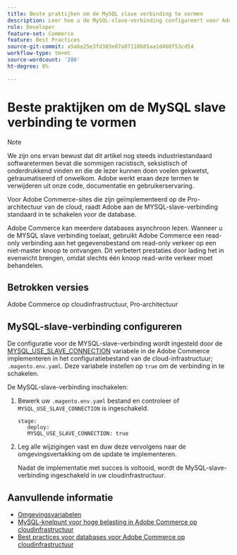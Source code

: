```yaml
---
title: Beste praktijken om de MySQL slave verbinding te vormen
description: Leer hoe u de MySQL-slave-verbinding configureert voor Adobe Commerce-sites die worden geïmplementeerd in de cloud-infrastructuur.
role: Developer
feature-set: Commerce
feature: Best Practices
source-git-commit: a5a6e25e3fd303e07a07110b85aa1d460f53cd54
workflow-type: tm+mt
source-wordcount: '286'
ht-degree: 0%

---
```



# Beste praktijken om de MySQL slave verbinding te vormen

>[!NOTE]
>
>We zijn ons ervan bewust dat dit artikel nog steeds industriestandaard softwaretermen bevat die sommigen racistisch, seksistisch of onderdrukkend vinden en die de lezer kunnen doen voelen gekwetst, getraumatiseerd of onwelkom. Adobe werkt eraan deze termen te verwijderen uit onze code, documentatie en gebruikerservaring.

Voor Adobe Commerce-sites die zijn geïmplementeerd op de Pro-architectuur van de cloud, raadt Adobe aan de MYSQL-slave-verbinding standaard in te schakelen voor de database.

Adobe Commerce kan meerdere databases asynchroon lezen.  Wanneer u de MYSQL slave verbinding toelaat, gebruikt Adobe Commerce een read-only verbinding aan het gegevensbestand om read-only verkeer op een niet-master knoop te ontvangen. Dit verbetert prestaties door lading het in evenwicht brengen, omdat slechts één knoop read-write verkeer moet behandelen.

## Betrokken versies

Adobe Commerce op cloudinfrastructuur, Pro-architectuur

## MySQL-slave-verbinding configureren

De configuratie voor de MYSQL-slave-verbinding wordt ingesteld door de [MYSQL_USE_SLAVE_CONNECTION](https://experienceleague.adobe.com/docs/commerce-cloud-service/user-guide/configure/env/stage/variables-deploy.html#mysql_use_slave_connection) variabele in de Adobe Commerce implementeren in het configuratiebestand van de cloud-infrastructuur; `.magento.env.yaml`. Deze variabele instellen op `true` om de verbinding in te schakelen.

De MySQL-slave-verbinding inschakelen:

1. Bewerk uw `.magento.env.yaml` bestand en controleer of `MYSQL_USE_SLAVE_CONNECTION` is ingeschakeld.

   ```
   stage:
      deploy:
      MYSQL_USE_SLAVE_CONNECTION: true
   ```

1. Leg alle wijzigingen vast en duw deze vervolgens naar de omgevingsvertakking om de update te implementeren.

   Nadat de implementatie met succes is voltooid, wordt de MySQL-slave-verbinding ingeschakeld in uw cloudinfrastructuur.

## Aanvullende informatie

- [Omgevingsvariabelen](https://devdocs.magento.com/cloud/env/variables-intro.html)
- [MySQL-knelpunt voor hoge belasting in Adobe Commerce op cloudinfrastructuur](https://experienceleague.adobe.com/docs/commerce-knowledge-base/kb/troubleshooting/database/mysql-high-load-bottleneck-in-magento-commerce-cloud.html?lang=en)
- [Best practices voor databases voor Adobe Commerce op cloudinfrastructuur](database-on-cloud.md)
